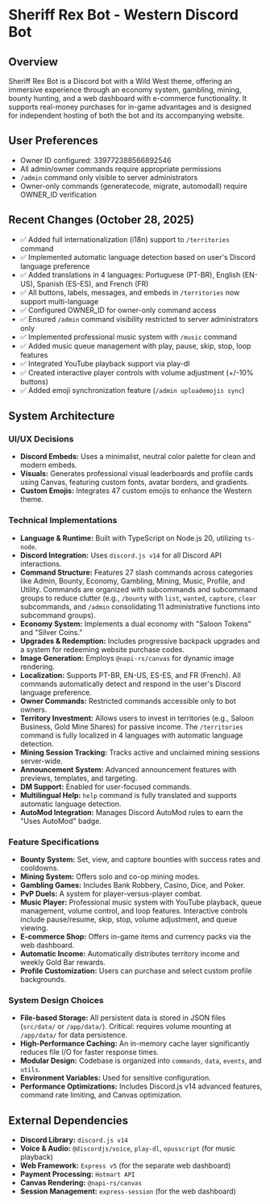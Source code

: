 # Sheriff Rex Bot - Western Discord Bot

## Overview
Sheriff Rex Bot is a Discord bot with a Wild West theme, offering an immersive experience through an economy system, gambling, mining, bounty hunting, and a web dashboard with e-commerce functionality. It supports real-money purchases for in-game advantages and is designed for independent hosting of both the bot and its accompanying website.

## User Preferences
- Owner ID configured: 339772388566892546
- All admin/owner commands require appropriate permissions
- `/admin` command only visible to server administrators
- Owner-only commands (generatecode, migrate, automodall) require OWNER_ID verification

## Recent Changes (October 28, 2025)
- ✅ Added full internationalization (i18n) support to `/territories` command
- ✅ Implemented automatic language detection based on user's Discord language preference
- ✅ Added translations in 4 languages: Portuguese (PT-BR), English (EN-US), Spanish (ES-ES), and French (FR)
- ✅ All buttons, labels, messages, and embeds in `/territories` now support multi-language
- ✅ Configured OWNER_ID for owner-only command access
- ✅ Ensured `/admin` command visibility restricted to server administrators only
- ✅ Implemented professional music system with `/music` command
- ✅ Added music queue management with play, pause, skip, stop, loop features
- ✅ Integrated YouTube playback support via play-dl
- ✅ Created interactive player controls with volume adjustment (+/-10% buttons)
- ✅ Added emoji synchronization feature (`/admin uploademojis sync`)

## System Architecture

### UI/UX Decisions
- **Discord Embeds:** Uses a minimalist, neutral color palette for clean and modern embeds.
- **Visuals:** Generates professional visual leaderboards and profile cards using Canvas, featuring custom fonts, avatar borders, and gradients.
- **Custom Emojis:** Integrates 47 custom emojis to enhance the Western theme.

### Technical Implementations
- **Language & Runtime:** Built with TypeScript on Node.js 20, utilizing `ts-node`.
- **Discord Integration:** Uses `discord.js v14` for all Discord API interactions.
- **Command Structure:** Features 27 slash commands across categories like Admin, Bounty, Economy, Gambling, Mining, Music, Profile, and Utility. Commands are organized with subcommands and subcommand groups to reduce clutter (e.g., `/bounty` with `list`, `wanted`, `capture`, `clear` subcommands, and `/admin` consolidating 11 administrative functions into subcommand groups).
- **Economy System:** Implements a dual economy with "Saloon Tokens" and "Silver Coins."
- **Upgrades & Redemption:** Includes progressive backpack upgrades and a system for redeeming website purchase codes.
- **Image Generation:** Employs `@napi-rs/canvas` for dynamic image rendering.
- **Localization:** Supports PT-BR, EN-US, ES-ES, and FR (French). All commands automatically detect and respond in the user's Discord language preference.
- **Owner Commands:** Restricted commands accessible only to bot owners.
- **Territory Investment:** Allows users to invest in territories (e.g., Saloon Business, Gold Mine Shares) for passive income. The `/territories` command is fully localized in 4 languages with automatic language detection.
- **Mining Session Tracking:** Tracks active and unclaimed mining sessions server-wide.
- **Announcement System:** Advanced announcement features with previews, templates, and targeting.
- **DM Support:** Enabled for user-focused commands.
- **Multilingual Help:** `help` command is fully translated and supports automatic language detection.
- **AutoMod Integration:** Manages Discord AutoMod rules to earn the "Uses AutoMod" badge.

### Feature Specifications
- **Bounty System:** Set, view, and capture bounties with success rates and cooldowns.
- **Mining System:** Offers solo and co-op mining modes.
- **Gambling Games:** Includes Bank Robbery, Casino, Dice, and Poker.
- **PvP Duels:** A system for player-versus-player combat.
- **Music Player:** Professional music system with YouTube playback, queue management, volume control, and loop features. Interactive controls include pause/resume, skip, stop, volume adjustment, and queue viewing.
- **E-commerce Shop:** Offers in-game items and currency packs via the web dashboard.
- **Automatic Income:** Automatically distributes territory income and weekly Gold Bar rewards.
- **Profile Customization:** Users can purchase and select custom profile backgrounds.

### System Design Choices
- **File-based Storage:** All persistent data is stored in JSON files (`src/data/` or `/app/data/`). Critical: requires volume mounting at `/app/data/` for data persistence.
- **High-Performance Caching:** An in-memory cache layer significantly reduces file I/O for faster response times.
- **Modular Design:** Codebase is organized into `commands`, `data`, `events`, and `utils`.
- **Environment Variables:** Used for sensitive configuration.
- **Performance Optimizations:** Includes Discord.js v14 advanced features, command rate limiting, and Canvas optimization.

## External Dependencies
- **Discord Library:** `discord.js v14`
- **Voice & Audio:** `@discordjs/voice`, `play-dl`, `opusscript` (for music playback)
- **Web Framework:** `Express v5` (for the separate web dashboard)
- **Payment Processing:** `Hotmart API`
- **Canvas Rendering:** `@napi-rs/canvas`
- **Session Management:** `express-session` (for the web dashboard)